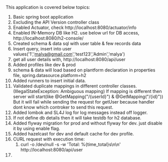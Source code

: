 This application is covered below topics:

1. Basic spring boot application
2. Excluding the API Version controller class
3. Enabled Actuator, check http://localhost:8080/actuator/info
4. Enabled IN-Memory DB like H2. use below url for DB access,
   http://localhost:8080/h2-console/
5. Created schema & data sql with user table & few records data
6. Insert query, insert into user values('1','malya@gmail.com','test123','Admin','malya')
7. get all user details with, http://localhost:8080/api/user
8. Added profiles like dev & prod
9. schema & data will load based on plantform declaration in properties file, spring.datasource.platform=h2
10. Added runners to insert initial data.
11. Validated duplicate mappings in different controller classes.(IllegalStateException: Ambiguous mapping)
    If mapping is different then server will start(like @GetMapping("/{userId}") & @GetMapping("/{id}"))
    But it will fail while sending the request for getUser because handler dont know which controker to send this
    request.
12. Added lombok and SL4J log for log messages instead off logger.
13. If not define db details then it will take testdb for h2 database.
14. Added flyway migration for prod and without flyway for dev. just disable it by using enable flag.
15. Added hazelcast for dev and default cache for dev profile.
16. CURL request with execution time:
    1. curl -o /dev/null -s -w 'Total: %{time_total}s\n\n'  http://localhost:8080/api/user
17. 